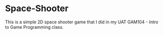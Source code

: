 # Space-Shooter
This is a simple 2D space shooter game that I did in my UAT GAM104 - Intro to Game Programming class.  
